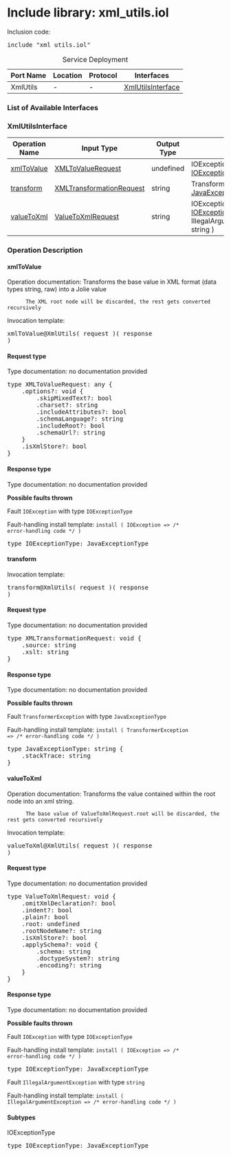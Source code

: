 # Include library: xml_utils.iol

Inclusion code: <pre>include "xml_utils.iol"</pre>

<table>
  <caption>Service Deployment</caption>
  <thead>
    <tr>
      <th>Port Name</th>
      <th>Location</th>
      <th>Protocol</th>
      <th>Interfaces</th>
    </tr>
  </thead>
  <tbody>
    <tr>
      <td>XmlUtils</td>
      <td>-</td>
      <td>-</td>
      <td><a href="#XmlUtilsInterface">XmlUtilsInterface</a></td>
    </tr>
  </tbody>
</table>

<h3>List of Available Interfaces</h3>

<h3 id="XmlUtilsInterface">XmlUtilsInterface</h3>

<table>
  <thead>
    <tr>
      <th>Operation Name</th>
      <th>Input Type</th>
      <th>Output Type</th>
      <th>Faults</th>
    </tr>
  </thead>
  <tbody>
    <tr>
      <td><a href="#xmlToValue">xmlToValue</a></td>
      <td><a href="#XMLToValueRequest">XMLToValueRequest</a></td>
      <td>undefined</td>
      <td>
        IOException( <a href="#IOExceptionType">IOExceptionType</a> )
      </td>
    </tr>
    <tr>
      <td><a href="#transform">transform</a></td>
      <td><a href="#XMLTransformationRequest">XMLTransformationRequest</a></td>
      <td>string</td>
      <td>
        TransformerException( <a href="#JavaExceptionType">JavaExceptionType</a> )
      </td>
    </tr>
    <tr>
      <td><a href="#valueToXml">valueToXml</a></td>
      <td><a href="#ValueToXmlRequest">ValueToXmlRequest</a></td>
      <td>string</td>
      <td>
        IOException( <a href="#IOExceptionType">IOExceptionType</a> ) <br> 
        IllegalArgumentException( string )
      </td>
    </tr>
  </tbody>
</table>

### Operation Description



<h4 id="xmlToValue">xmlToValue</h4>
Operation documentation: 
		  Transforms the base value in XML format (data types string, raw) into a Jolie value
		 
		  The XML root node will be discarded, the rest gets converted recursively
		 


Invocation template: <pre>xmlToValue@XmlUtils( request )( response )</pre>

<h4 id="XMLToValueRequest">Request type</h4>

Type documentation: no documentation provided 
<pre>type XMLToValueRequest: any {
	.options?: void {
		.skipMixedText?: bool
		.charset?: string
		.includeAttributes?: bool
		.schemaLanguage?: string
		.includeRoot?: bool
		.schemaUrl?: string
	}
	.isXmlStore?: bool
}</pre>


<h4>Response type</h4>
Type documentation: no documentation provided 



**Possible faults thrown**


Fault <code>IOException</code> with type <code>IOExceptionType</code>

Fault-handling install template: <code>install ( IOException => /* error-handling code */ )</code>
<pre>type IOExceptionType: JavaExceptionType</pre>



<h4 id="transform">transform</h4>



Invocation template: <pre>transform@XmlUtils( request )( response )</pre>

<h4 id="XMLTransformationRequest">Request type</h4>

Type documentation: no documentation provided 
<pre>type XMLTransformationRequest: void {
	.source: string
	.xslt: string
}</pre>


<h4>Response type</h4>
Type documentation: no documentation provided 



**Possible faults thrown**


Fault <code>TransformerException</code> with type <code>JavaExceptionType</code>

Fault-handling install template: <code>install ( TransformerException => /* error-handling code */ )</code>
<pre>type JavaExceptionType: string {
	.stackTrace: string
}</pre>



<h4 id="valueToXml">valueToXml</h4>
Operation documentation: 
		  Transforms the value contained within the root node into an xml string.
		 
		  The base value of ValueToXmlRequest.root will be discarded, the rest gets converted recursively
		 


Invocation template: <pre>valueToXml@XmlUtils( request )( response )</pre>

<h4 id="ValueToXmlRequest">Request type</h4>

Type documentation: no documentation provided 
<pre>type ValueToXmlRequest: void {
	.omitXmlDeclaration?: bool
	.indent?: bool
	.plain?: bool
	.root: undefined
	.rootNodeName?: string
	.isXmlStore?: bool
	.applySchema?: void {
		.schema: string
		.doctypeSystem?: string
		.encoding?: string
	}
}</pre>


<h4>Response type</h4>
Type documentation: no documentation provided 



**Possible faults thrown**


Fault <code>IOException</code> with type <code>IOExceptionType</code>

Fault-handling install template: <code>install ( IOException => /* error-handling code */ )</code>
<pre>type IOExceptionType: JavaExceptionType</pre>


Fault <code>IllegalArgumentException</code> with type <code>string</code>

Fault-handling install template: <code>install ( IllegalArgumentException => /* error-handling code */ )</code>




<h4>Subtypes</h4>


<a id="IOExceptionType"></a>
IOExceptionType

<pre>type IOExceptionType: JavaExceptionType</pre>




